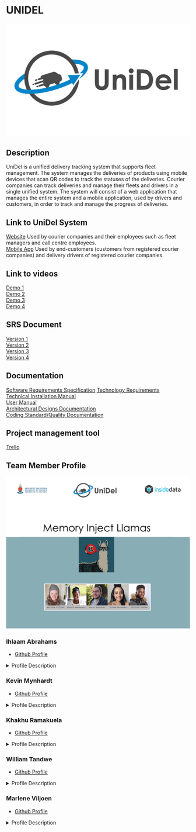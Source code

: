 # UNIDEL

![UniDel Logo](https://raw.githubusercontent.com/COS301-SE-2020/UNIDEL/master/Design2_coloured_3.png)

## Description

UniDel is a unified delivery tracking system that supports fleet management. The system manages the deliveries of products using mobile devices that scan QR codes to track the statuses of the deliveries. Courier companies can track deliveries and manage their fleets and drivers in a single unified system. The system will consist of a web application that manages the entire system and a mobile application, used by drivers and customers, in order to track and manage the progress of deliveries.

## Link to UniDel System
[Website](https://unideldeliveries.co.za/) Used by courier companies and their employees such as fleet managers and call centre employees.  
[Mobile App](https://drive.google.com/drive/folders/1h0P0vq8YEQaKjR_EJb9StjTjO5NFQ3M-?usp=sharing) Used by end-customers (customers from registered courier companies) and delivery drivers of registered courier companies.   

## Link to videos

[Demo 1](https://youtu.be/3lfkyC_QbbY)  
[Demo 2](https://youtu.be/vOWNqhr-iuo)  
[Demo 3](https://drive.google.com/file/d/1bW06Qx33F5jQAfitboTdE2ikzwlpLCRs/view?usp=sharing)  
[Demo 4](https://drive.google.com/file/d/1IDY19B4NOl9qWEgPjXGmhTvnLZKv-emh/view?usp=sharing)

## SRS Document

[Version 1](https://www.overleaf.com/read/mbfchyfknqwn)  
[Version 2](https://www.overleaf.com/read/pcvqtdmywjtr)  
[Version 3](https://www.overleaf.com/read/trcnzbtdpshp)  
[Version 4](https://www.overleaf.com/read/trcnzbtdpshp)

## Documentation

[Software Requirements Specification](https://www.overleaf.com/read/dpmxyrctfzqc)
[Technology Requirements](https://www.overleaf.com/read/spbwdwtkfnsf)  
[Technical Installation Manual](https://www.overleaf.com/read/skprkgrfczkn)  
[User Manual](https://www.overleaf.com/read/tssghbtczsgh)  
[Architectural Designs Documentation](https://www.overleaf.com/read/jqmcttqkwhfw)  
[Coding Standard/Quality Documentation](https://www.overleaf.com/read/qmbsdjcpgktx)  

## Project management tool

[Trello](https://trello.com/memoryinjectllamas)

## Team Member Profile

![Team Member Profile Picture](https://raw.githubusercontent.com/COS301-SE-2020/UNIDEL/master/Github_cover1.png)

### Ihlaam Abrahams
- [Github Profile](https://Ihlaam.github.io/)
<details>
 <summary>Profile Description</summary>
 I am a third year Bsc IT student with a major in Business. This collaboration is something I find very interesting and necessary in the larger contect of working and developing IT solutions for companies. I have experience in C++, Java and all phases of web development. Recently I have been finding some interest in database and network security, which I hope to learn more about
 
 #### What I Did 
- Front end development for Fleet Management
- User Charachteristics (SRS Document)
- Quality requirements (SRS Document)
</details>


### Kevin Mynhardt
- [Github Profile](https://kevin-mynhardt.github.io/)
<details>
 <summary>Profile Description</summary>

  <p>3rd year Computer Science student at the University of Pretoria. Started my interest in programming with Delphi in highschool. Since then I have learned: C++, Java, Web development, PHP, Javascript and SQL with focus beaing on RA. I have also as of lately been interested in AI, Compiler construction and computer graphics.</p>
 
 #### What I Did 
- Made the domain model (SRC Document)
- Made the trace-ability matrix (SRS Document) 
- Made the subsystem matrix (SRS Document)
- Account Management
</details>


### Khakhu Ramakuela
- [Github Profile](https://u17283818.github.io./)
<details>
 <summary>Profile Description</summary>

 <p>I am a final year BSc Computer Science student. I am a passionate programmer with interests in various fields within Computer Science such as databases, web development as well as theoretical computer science. I enjoy programming in C++, NodeJS ,Python and in Java using the spring framework. I enjoy taking up challenges as well as reading in my spare time.</p>
 
 #### What I Did 
- User Stories
- Use Case Diagram
- Functional Requirements
- Fleet Management
</details>


### William Tandwe
- [Github Profile](https://williamtandweup.github.io/online-cv/)
<details>
 <summary>Profile Description</summary>

 <p>I am a BSc Information Technology student who is passionate about coding. Coming from an IT background, I aspire to reach great heights and make a statement in the world of computer science. I have been exposed to projects that are outside the realm of academics and believe that because of that exposure I am well positioned to make my own mark on the IT industry.</p>
 
 #### What I Did 
- Setting up Azure Account
- Intergration & Unit Testing
- Quality Requirements
- Database Management
- Git Management
</details>


### Marlene Viljoen
- [Github Profile](https://u17028397.github.io/)
<details>
 <summary>Profile Description</summary>

 <p>I study BSc Computer Science who enjoys challenging coding. My favourite programming languages are Java, Python, JavaScript and BASIC. My hobbies include basic video editing and designs in Paint.net. I always strive to improve my skills and help my fellow colleagues.</p>
 
 #### What I Did 
- User Stories
- Functional Requirement (SRS Document) 
- Use Cases & diagrams (SRS Document)
- Logo Design & Front-end for Website
- Video Editing
- Website: QR-Code Generation
- Mobile: QR-Code Scanning with API Calling
</details>


